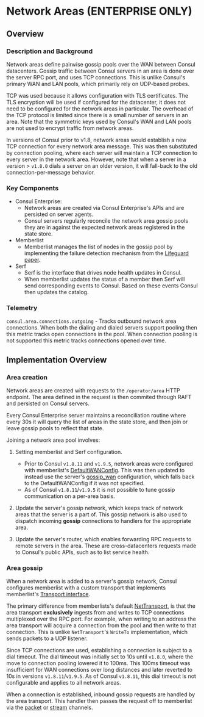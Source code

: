 # Network Areas (ENTERPRISE ONLY)

## Overview

### Description and Background
Network areas define pairwise gossip pools over the WAN between Consul datacenters. Gossip traffic between Consul servers in an area is done over the server RPC port, and uses TCP connections. This is unlike Consul's primary WAN and LAN pools, which primarily rely on UDP-based probes. 

TCP was used because it allows configuration with TLS certificates. The TLS encryption will be used if configured for the datacenter, it does not need to be configured for the network areas in particular. The overhead of the TCP protocol is limited since there is a small number of servers in an area. Note that the symmetric keys used by Consul's WAN and LAN pools are not used to encrypt traffic from network areas.

In versions of Consul prior to v1.8, network areas would establish a new TCP connection for every network area message. This was then substituted by connection pooling, where each server will maintain a TCP connection to every server in the network area. However, note that when a server in a version > `v1.8.0` dials a server on an older version, it will fall-back to the old connection-per-message behavior.


### Key Components
* Consul Enterprise:
  * Network areas are created via Consul Enterprise's APIs and are persisted on server agents. 
  * Consul servers regularly reconcile the network area gossip pools they are in against the expected network areas registered in the state store.
* Memberlist
  * Memberlist manages the list of nodes in the gossip pool by implementing the failure detection mechanism from the [Lifeguard paper](https://arxiv.org/pdf/1707.00788.pdf).
* Serf
  * Serf is the interface that drives node health updates in Consul.
  * When memberlist updates the status of a member then Serf will send corresponding events to Consul. Based on these events Consul then updates the catalog. 


### Telemetry

`consul.area.connections.outgoing` - Tracks outbound network area connections. When both the dialing and dialed servers support pooling then this metric tracks open connections in the pool. When connection pooling is not supported this metric tracks connections opened over time.


## Implementation Overview

### Area creation
Network areas are created with requests to the `/operator/area` HTTP endpoint. The area defined in the request is then commited through RAFT and persisted on Consul servers.

Every Consul Enterprise server maintains a reconciliation routine where every 30s it will query the list of areas in the state store, and then join or leave gossip pools to reflect that state.

Joining a network area pool involves:
1. Setting memberlist and Serf configuration. 
   * Prior to Consul `v1.8.11` and `v1.9.5`, network areas were configured with memberlist's [DefaultWANConfig](https://github.com/hashicorp/memberlist/blob/838073fef1a4e1f6cb702a57a8075304098b1c31/config.go#L315). This was then updated to instead use the server's [gossip_wan](https://www.consul.io/docs/agent/options#gossip_wan) configuration, which falls back to the DefaultWANConfig if it was not specified. 
   * As of Consul `v1.8.11`/`v1.9.5` it is not possible to tune gossip communication on a per-area basis.

2. Update the server's gossip network, which keeps track of network areas that the server is a part of. This gossip network is also used to dispatch incoming **gossip** connections to handlers for the appropriate area.

3. Update the server's router, which enables forwarding RPC requests to remote servers in the area. These are cross-datacenters requests made to Consul's public APIs, such as to list service health.


### Area gossip

When a network area is added to a server's gossip network, Consul configures memberlist with a custom transport that implements memberlist's [Transport interface](https://github.com/hashicorp/memberlist/blob/619135cdd9e5dda8c12f8ceef39bdade4f5899b6/transport.go#L28). 

The primary difference from memberlists's default [NetTransport](https://github.com/hashicorp/memberlist/blob/619135cdd9e5dda8c12f8ceef39bdade4f5899b6/net_transport.go#L42), is that the area transport **exclusively** ingests from and writes to TCP connections multiplexed over the RPC port. For example, when writing to an address the area transport will acquire a connection from the pool and then write to that connection. This is unlike `NetTransport`'s `WriteTo` implementation, which sends packets to a UDP listener. 

Since TCP connections are used, establishing a connection is subject to a dial timeout. The dial timeout was initially set to 10s until `v1.8.0`, where the move to connection pooling lowered it to 100ms. This 100ms timeout was insufficient for WAN connections over long distances and later reverted to 10s in versions `v1.8.11`/`v1.9.5`.  As of Consul `v1.8.11`, this dial timeout is not configurable and applies to all network areas.

When a connection is established, inbound gossip requests are handled by the area transport. This handler then passes the request off to memberlist via the [packet](https://github.com/hashicorp/memberlist/blob/838073fef1a4e1f6cb702a57a8075304098b1c31/transport.go#L49) or [stream](https://github.com/hashicorp/memberlist/blob/838073fef1a4e1f6cb702a57a8075304098b1c31/transport.go#L61) channels.
